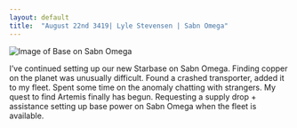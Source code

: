 ```yaml
---
layout: default
title:  "August 22nd 3419| Lyle Stevensen | Sabn Omega"
---
```


![Image of Base on Sabn Omega](https://nms-seventh-fleet.github.io/images/stevensen_3419-8-22_001.jpg)

<p>I’ve continued setting up our new Starbase on Sabn Omega. Finding copper on the planet was unusually difficult. Found a crashed transporter, added it to my fleet. Spent some time on the anomaly chatting with strangers. My quest to find Artemis finally has begun. Requesting a supply drop + assistance setting up base power on Sabn Omega when the fleet is available.</p>

<!--more-->



